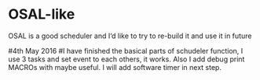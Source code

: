 # OSAL-like
OSAL is a good scheduler and I‘d like to try to re-build it and use it in future

#4th May 2016
#I have finished the basical parts of schudeler function, I use 3 tasks and set event to each others, it works. Also I add debug print MACROs with maybe useful. I will add software timer in next step.
